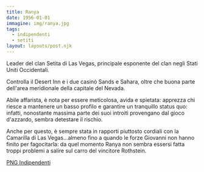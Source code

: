 ```yaml
---
title: Ranya
date: 1956-01-01
immagine: img/ranya.jpg
tags:
  - indipendenti
  - setiti
layout: layouts/post.njk
---
```


Leader del clan Setita di Las Vegas, principale esponente del clan negli Stati Uniti Occidentali.

Controlla il Desert Inn e i due casinò Sands e Sahara, oltre che buona parte dell'area meridionale della capitale del Nevada.

Abile affarista, è nota per essere meticolosa, avida e spietata: apprezza chi riesce a mantenere un basso profilo e garantire un tranquillo status quo: infatti, nonostante massima parte dei suoi introiti provengano dal gioco d'azzardo, sembra detestare il rischio.

Anche per questo, è sempre stata in rapporti piuttosto cordiali con la Camarilla di Las Vegas...almeno fino a quando le forze Giovanni non hanno finito per fagocitarla: da quel momento Ranya non sembra essersi fatta troppi problemi a salire sul carro del vincitore Rothstein.  

<a href="http://xabacadabra.com/cursed-legacy/png-indipendenti.html" class="button back">PNG Indipendenti</a> 